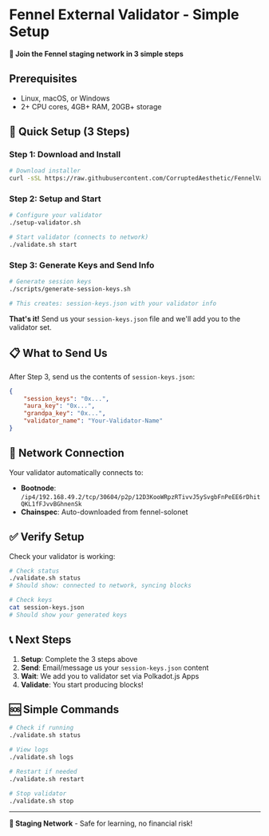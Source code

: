 # Fennel External Validator - Simple Setup

**🧪 Join the Fennel staging network in 3 simple steps**

## Prerequisites
- Linux, macOS, or Windows
- 2+ CPU cores, 4GB+ RAM, 20GB+ storage

## 🚀 Quick Setup (3 Steps)

### Step 1: Download and Install
```bash
# Download installer
curl -sSL https://raw.githubusercontent.com/CorruptedAesthetic/FennelValidator/main/install.sh | bash
```

### Step 2: Setup and Start
```bash
# Configure your validator
./setup-validator.sh

# Start validator (connects to network)
./validate.sh start
```

### Step 3: Generate Keys and Send Info
```bash
# Generate session keys
./scripts/generate-session-keys.sh

# This creates: session-keys.json with your validator info
```

**That's it!** Send us your `session-keys.json` file and we'll add you to the validator set.

## 📋 What to Send Us

After Step 3, send us the contents of `session-keys.json`:

```json
{
    "session_keys": "0x...",
    "aura_key": "0x...",
    "grandpa_key": "0x...",
    "validator_name": "Your-Validator-Name"
}
```

## 🔧 Network Connection

Your validator automatically connects to:
- **Bootnode**: `/ip4/192.168.49.2/tcp/30604/p2p/12D3KooWRpzRTivvJ5ySvgbFnPeEE6rDhitQKL1fFJvvBGhnenSk`
- **Chainspec**: Auto-downloaded from fennel-solonet

## ✅ Verify Setup

Check your validator is working:
```bash
# Check status
./validate.sh status
# Should show: connected to network, syncing blocks

# Check keys
cat session-keys.json
# Should show your generated keys
```

## 📞 Next Steps

1. **Setup**: Complete the 3 steps above
2. **Send**: Email/message us your `session-keys.json` content  
3. **Wait**: We add you to validator set via Polkadot.js Apps
4. **Validate**: You start producing blocks!

## 🆘 Simple Commands

```bash
# Check if running
./validate.sh status

# View logs
./validate.sh logs

# Restart if needed
./validate.sh restart

# Stop validator
./validate.sh stop
```

---

**🧪 Staging Network** - Safe for learning, no financial risk! 